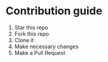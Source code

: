 # Contribution guide

1. Star this repo
2. Fork this repo
3. Clone it
4. Make necessary changes
5. Make a Pull Request
